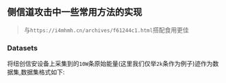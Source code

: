 ## 侧信道攻击中一些常用方法的实现

> 与`https://i4mhmh.cn/archives/f61244c1.html`搭配食用更佳

### Datasets

将纽创信安设备上采集到的`10W`条原始能量(这里我们仅举`2k`条作为例子)迹作为数据集,数据集格式如下:
